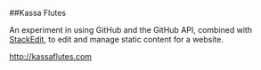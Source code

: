 ##Kassa Flutes

An experiment in using GitHub and the GitHub API, combined with [StackEdit](https://stackedit.io), to edit and manage static content for a website.

<http://kassaflutes.com>
